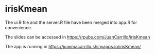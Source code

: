 # irisKmean

The ui.R file and the server.R file have been merged into app.R for convenience.

The slides can be accessed in https://rpubs.com/JuanCarrillo/irisKmean 

The app is running in https://juanmacarrillo.shinyapps.io/irisKmean/
